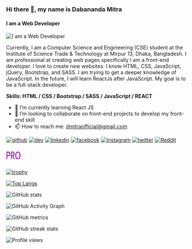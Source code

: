 ### Hi there 👋, my name is Dabananda Mitra
#### I am a Web Developer
![I am a Web Developer](https://res.cloudinary.com/djz3p8sux/image/upload/v1630249937/image/dabananda-mitra-github-cover-image_lgsxr7.png)

Currently, I am a Computer Science and Engineering (CSE) student at the Institute of Science Trade & Technology at Mirpur 13, Dhaka, Bangladesh. I am professional at creating web pages specifically I am a front-end developer. I love to create new websites. I know HTML, CSS, JavaScript, jQuery, Bootstrap, and SASS. I am trying to get a deeper knowledge of JavaScript. In the future, I will learn ReactJs after JavaScript. My goal is to be a full-stack developer.

**Skills: HTML / CSS / Bootstrap / SASS / JavaScript / REACT**

- 🌱 I’m currently learning React JS 
- 👯 I’m looking to collaborate on front-end projects to develop my front-end skill 
- 📫 How to reach me: dmitraofficial@gmail.com 


[<img src='https://cdn.jsdelivr.net/npm/simple-icons@3.0.1/icons/github.svg' alt='github' height='40'>](https://github.com/dabananda)  [<img src='https://cdn.jsdelivr.net/npm/simple-icons@3.0.1/icons/dev-dot-to.svg' alt='dev' height='40'>](https://dev.to/https://dev.to/dabanandamitra)  [<img src='https://cdn.jsdelivr.net/npm/simple-icons@3.0.1/icons/linkedin.svg' alt='linkedin' height='40'>](https://www.linkedin.com/in/https://www.linkedin.com/in/dabanandamitra//)  [<img src='https://cdn.jsdelivr.net/npm/simple-icons@3.0.1/icons/facebook.svg' alt='facebook' height='40'>](https://www.facebook.com/https://www.facebook.com/dabananda.mitra.98/)  [<img src='https://cdn.jsdelivr.net/npm/simple-icons@3.0.1/icons/instagram.svg' alt='instagram' height='40'>](https://www.instagram.com/https://www.instagram.com/dabananda.mitra//)  [<img src='https://cdn.jsdelivr.net/npm/simple-icons@3.0.1/icons/twitter.svg' alt='twitter' height='40'>](https://twitter.com/https://twitter.com/dabanandamitra)  [<img src='https://cdn.jsdelivr.net/npm/simple-icons@3.0.1/icons/reddit.svg' alt='Reddit' height='40'>](https://www.reddit.com/user/https://www.reddit.com/user/dabanandamitra)  

<a href='https://github.com/pricing'><img src='https://raw.githubusercontent.com/acervenky/animated-github-badges/master/assets/pro.gif' width='40' height='40'></a> 

[![trophy](https://github-profile-trophy.vercel.app/?username=dabananda)](https://github.com/ryo-ma/github-profile-trophy)

[![Top Langs](https://github-readme-stats.vercel.app/api/top-langs/?username=dabananda)](https://github.com/anuraghazra/github-readme-stats)

![GitHub stats](https://github-readme-stats.vercel.app/api?username=dabananda&show_icons=true&count_private=true)  

![GitHub Activity Graph](https://activity-graph.herokuapp.com/graph?username=dabananda)  

![GitHub metrics](https://metrics.lecoq.io/dabananda)  

![GitHub streak stats](https://github-readme-streak-stats.herokuapp.com/?user=dabananda)  

![Profile views](https://gpvc.arturio.dev/dabananda)  
